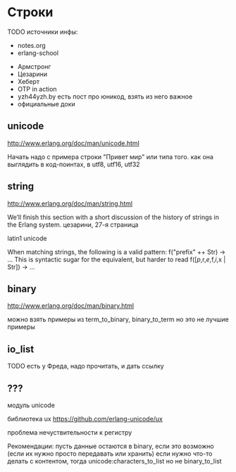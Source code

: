 # Строки

TODO источники инфы:
  + notes.org
  + erlang-school
  - Армстронг
  - Цезарини
  - Хеберт
  - OTP in action
  - yzh44yzh.by есть пост про юникод, взять из него важное
  - официальные доки


## unicode

http://www.erlang.org/doc/man/unicode.html

Начать надо с примера строки "Привет мир" или типа того.
как она выглядить в код-поинтах, в utf8, utf16, utf32


## string

http://www.erlang.org/doc/man/string.html

We’ll finish this section with a short discussion of the history of strings in the Erlang system.
цезарини, 27-я страница


latin1
unicode

When matching strings, the following is a valid pattern:
f("prefix" ++ Str) -> ...
This is syntactic sugar for the equivalent, but harder to read
f([$p,$r,$e,$f,$i,$x | Str]) -> ...


## binary

http://www.erlang.org/doc/man/binary.html

можно взять примеры из term_to_binary, binary_to_term
но это не лучшие примеры


## io_list

TODO есть у Фреда, надо прочитать, и дать ссылку


## ???

модуль unicode

библиотека ux
https://github.com/erlang-unicode/ux

проблема нечуствительности к регистру

Рекомендации:
пусть данные остаются в binary, если это возможно (если их нужно просто передавать или хранить)
если нужно что-то делать с контентом, тогда unicode:characters_to_list
но не binary_to_list
